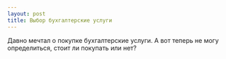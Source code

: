 ```yaml
---
layout: post 
title: Выбор бухгалтерские услуги 
--- 
```

Давно мечтал о покупке бухгалтерские услуги. А вот теперь не могу определиться, стоит ли покупать или нет?